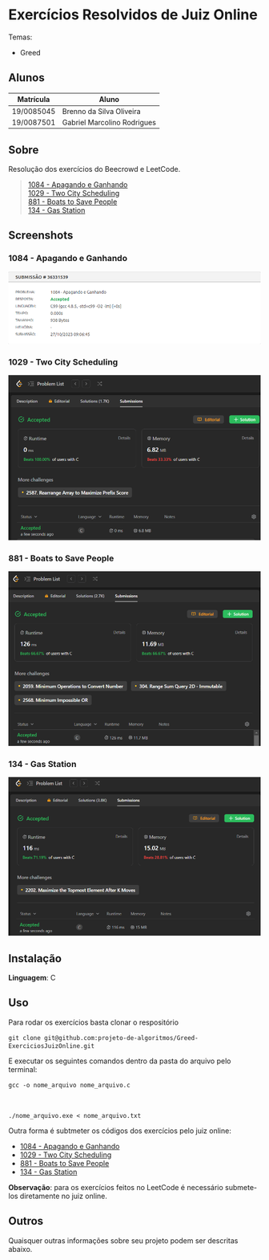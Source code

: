 # Exercícios Resolvidos de Juiz Online

Temas:

- Greed

## Alunos

| Matrícula  | Aluno                       |
| ---------- | --------------------------- |
| 19/0085045 | Brenno da Silva Oliveira    |
| 19/0087501 | Gabriel Marcolino Rodrigues |

## Sobre

Resolução dos exercícios do Beecrowd e LeetCode.

> [1084 - Apagando e Ganhando](https://www.beecrowd.com.br/repository/UOJ_1084.html)<br> 
> [1029 - Two City Scheduling](https://leetcode.com/problems/two-city-scheduling/)<br> 
> [881 - Boats to Save People](https://leetcode.com/problems/boats-to-save-people/description/?envType=list&envId=50f6p33i)<br> 
> [134 - Gas Station](https://leetcode.com/problems/gas-station/description/?envType=list&envId=50f6p33i)

## Screenshots

### 1084 - Apagando e Ganhando
![1084 - Apagando e Ganhando](1084/1084.png)

### 1029 - Two City Scheduling
![1029 - Two City Scheduling](1029/1029.png)

### 881 - Boats to Save People
![881 - Boats to Save People](881/881.PNG)

### 134 - Gas Station
![134 - Gas Station](134/134.PNG)

## Instalação

**Linguagem**: C

## Uso

Para rodar os exercícios basta clonar o respositório

    git clone git@github.com:projeto-de-algoritmos/Greed-ExerciciosJuizOnline.git

E executar os seguintes comandos dentro da pasta do arquivo pelo terminal:

    gcc -o nome_arquivo nome_arquivo.c

<br>

    ./nome_arquivo.exe < nome_arquivo.txt

Outra forma é subtmeter os códigos dos exercícios pelo juiz online:

- [1084 - Apagando e Ganhando](https://www.beecrowd.com.br/judge/pt/problems/view/1084)
- [1029 - Two City Scheduling](https://leetcode.com/problems/two-city-scheduling/)
- [881 - Boats to Save People](https://leetcode.com/problems/boats-to-save-people/description/?envType=list&envId=50f6p33i)<br>
- [134 - Gas Station](https://leetcode.com/problems/gas-station/description/?envType=list&envId=50f6p33i)

**Observação**: para os exercícios feitos no LeetCode é necessário submete-los diretamente no juiz online. 

## Outros

Quaisquer outras informações sobre seu projeto podem ser descritas abaixo.
